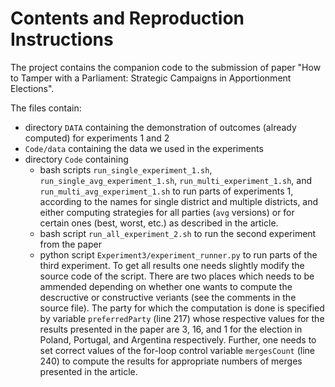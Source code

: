 # Contents and Reproduction Instructions
The project contains the companion code to the submission of paper
"How to Tamper with a Parliament: Strategic Campaigns in Apportionment
Elections".

The files contain:
 - directory `DATA` containing the demonstration of outcomes (already computed)
   for experiments 1 and 2
 - `Code/data` containing the data we used in the experiments
 - directory `Code` containing
   - bash scripts `run_single_experiment_1.sh`, `run_single_avg_experiment_1.sh`,
     `run_multi_experiment_1.sh`, and `run_multi_avg_experiment_1.sh` to run
     parts of experiments 1, according to the names for single district and
     multiple districts, and either computing strategies for all parties (`avg`
     versions) or for certain ones (best, worst, etc.) as described in the article.
   - bash script `run_all_experiment_2.sh` to run the second experiment from the
     paper
   - python script `Experiment3/experiment_runner.py` to run parts of the third
     experiment. To get all results one needs slightly modify the source code of 
     the script. There are two places which needs to be
     ammended depending on whether one wants to compute the descructive or
     constructive veriants (see the comments in the source file). The party
     for which the computation is done is specified by variable `preferredParty`
     (line 217) whose respective values for the results presented in the paper
     are 3, 16, and 1 for the election in Poland, Portugal, and Argentina
     respectively. Further, one needs to set correct values of the
     for-loop control variable `mergesCount` (line 240) to compute the results for appropriate
     numbers of merges presented in the article.
